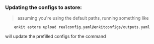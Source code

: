 ### Updating the configs to astore:
> assuming you're using the default paths, running something like 
```
    enkit astore upload realconfig.yaml@enkitconfigs/outputs.yaml
```

will update the prefilled configs for the command 
